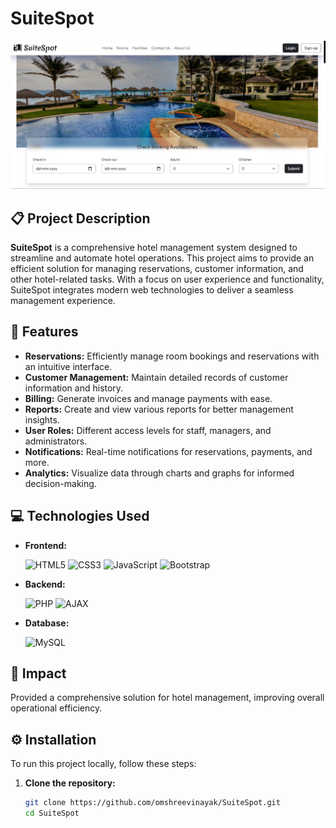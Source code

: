 # SuiteSpot

![Thumbnail](./public/thumbnail.jpg)

## 📋 Project Description
**SuiteSpot** is a comprehensive hotel management system designed to streamline and automate hotel operations. This project aims to provide an efficient solution for managing reservations, customer information, and other hotel-related tasks. With a focus on user experience and functionality, SuiteSpot integrates modern web technologies to deliver a seamless management experience.


## 🌟 Features
- **Reservations:** Efficiently manage room bookings and reservations with an intuitive interface.
- **Customer Management:** Maintain detailed records of customer information and history.
- **Billing:** Generate invoices and manage payments with ease.
- **Reports:** Create and view various reports for better management insights.
- **User Roles:** Different access levels for staff, managers, and administrators.
- **Notifications:** Real-time notifications for reservations, payments, and more.
- **Analytics:** Visualize data through charts and graphs for informed decision-making.


## 💻 Technologies Used
- **Frontend:**
  <p align="left">
    <img src="https://img.shields.io/badge/HTML5-E34F26?style=for-the-badge&logo=html5&logoColor=white" alt="HTML5" />
    <img src="https://img.shields.io/badge/CSS3-1572B6?style=for-the-badge&logo=css3&logoColor=white" alt="CSS3" />
    <img src="https://img.shields.io/badge/JavaScript-F7DF1E?style=for-the-badge&logo=javascript&logoColor=black" alt="JavaScript" />
    <img src="https://img.shields.io/badge/Bootstrap-563D7C?style=for-the-badge&logo=bootstrap&logoColor=white" alt="Bootstrap" />
  </p>

- **Backend:**
  <p align="left">
    <img src="https://img.shields.io/badge/PHP-777BB4?style=for-the-badge&logo=php&logoColor=white" alt="PHP" />
    <img src="https://img.shields.io/badge/AJAX-1572B6?style=for-the-badge&logo=ajax&logoColor=white" alt="AJAX" />
  </p>

- **Database:**
  <p align="left">
    <img src="https://img.shields.io/badge/MySQL-4479A1?style=for-the-badge&logo=mysql&logoColor=white" alt="MySQL" />
  </p>


## 💯 Impact
Provided a comprehensive solution for hotel management, improving overall operational efficiency.

## ⚙️ Installation
To run this project locally, follow these steps:


1. **Clone the repository:**
   ```bash
   git clone https://github.com/omshreevinayak/SuiteSpot.git
   cd SuiteSpot
